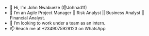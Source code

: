 - 👋 Hi, I’m John Nwabueze (@Johnad11)
- 🌱 I’m an Agile Project Manager || Risk Analyst || Business Analyst || Financial Analyst.
- 💞️ I’m looking to work under a team as an intern.
- 📫 Reach me at +2349075928123 on WhatsApp
<!---
Johnad11/Johnad11 is a ✨ special ✨ repository because its `README.md` (this file) appears on your GitHub profile.
You can click the Preview link to take a look at your changes.
--->
